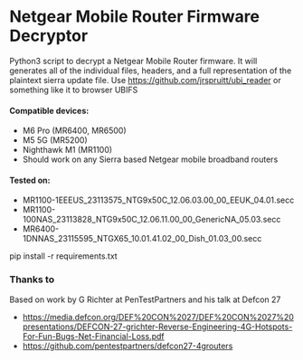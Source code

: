 # Netgear Mobile Router Firmware Decryptor

Python3 script to decrypt a Netgear Mobile Router firmware. It will generates all of the individual files, headers, and a full representation of the plaintext sierra update file.
Use https://github.com/jrspruitt/ubi_reader or something like it to browser UBIFS

#### Compatible devices:
- M6 Pro (MR6400, MR6500)
- M5 5G  (MR5200)
- Nighthawk M1 (MR1100)
- Should work on any Sierra based Netgear mobile broadband routers

#### Tested on:
- MR1100-1EEEUS_23113575_NTG9x50C_12.06.03.00_00_EEUK_04.01.secc
- MR1100-100NAS_23113828_NTG9x50C_12.06.11.00_00_GenericNA_05.03.secc
- MR6400-1DNNAS_23115595_NTGX65_10.01.41.02_00_Dish_01.03_00.secc

pip install -r requirements.txt


### Thanks to
Based on work by G Richter at PenTestPartners and his talk at Defcon 27
- https://media.defcon.org/DEF%20CON%2027/DEF%20CON%2027%20presentations/DEFCON-27-grichter-Reverse-Engineering-4G-Hotspots-For-Fun-Bugs-Net-Financial-Loss.pdf
- https://github.com/pentestpartners/defcon27-4grouters

